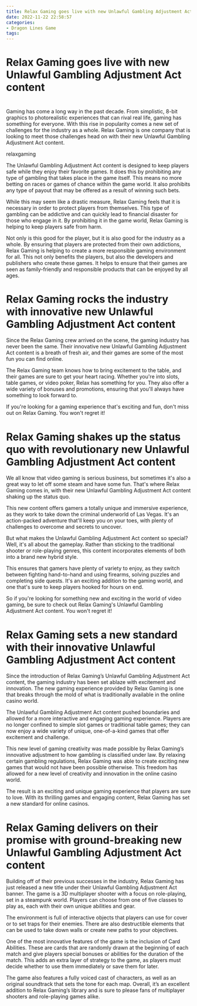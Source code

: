 ```yaml
---
title: Relax Gaming goes live with new Unlawful Gambling Adjustment Act content
date: 2022-11-22 22:58:57
categories:
- Dragon Lines Game
tags:
---
```



#  Relax Gaming goes live with new Unlawful Gambling Adjustment Act content

#

Gaming has come a long way in the past decade. From simplistic, 8-bit graphics to photorealistic experiences that can rival real life, gaming has something for everyone. With this rise in popularity comes a new set of challenges for the industry as a whole. Relax Gaming is one company that is looking to meet those challenges head on with their new Unlawful Gambling Adjustment Act content.

 relaxgaming

The Unlawful Gambling Adjustment Act content is designed to keep players safe while they enjoy their favorite games. It does this by prohibiting any type of gambling that takes place in the game itself. This means no more betting on races or games of chance within the game world. It also prohibits any type of payout that may be offered as a result of winning such bets.

While this may seem like a drastic measure, Relax Gaming feels that it is necessary in order to protect players from themselves. This type of gambling can be addictive and can quickly lead to financial disaster for those who engage in it. By prohibiting it in the game world, Relax Gaming is helping to keep players safe from harm.

Not only is this good for the player, but it is also good for the industry as a whole. By ensuring that players are protected from their own addictions, Relax Gaming is helping to create a more responsible gaming environment for all. This not only benefits the players, but also the developers and publishers who create these games. It helps to ensure that their games are seen as family-friendly and responsible products that can be enjoyed by all ages.

#  Relax Gaming rocks the industry with innovative new Unlawful Gambling Adjustment Act content

Since the Relax Gaming crew arrived on the scene, the gaming industry has never been the same. Their innovative new Unlawful Gambling Adjustment Act content is a breath of fresh air, and their games are some of the most fun you can find online.

The Relax Gaming team knows how to bring excitement to the table, and their games are sure to get your heart racing. Whether you're into slots, table games, or video poker, Relax has something for you. They also offer a wide variety of bonuses and promotions, ensuring that you'll always have something to look forward to.

If you're looking for a gaming experience that's exciting and fun, don't miss out on Relax Gaming. You won't regret it!

#  Relax Gaming shakes up the status quo with revolutionary new Unlawful Gambling Adjustment Act content

We all know that video gaming is serious business, but sometimes it's also a great way to let off some steam and have some fun. That's where Relax Gaming comes in, with their new Unlawful Gambling Adjustment Act content shaking up the status quo.

This new content offers gamers a totally unique and immersive experience, as they work to take down the criminal underworld of Las Vegas. It's an action-packed adventure that'll keep you on your toes, with plenty of challenges to overcome and secrets to uncover.

But what makes the Unlawful Gambling Adjustment Act content so special? Well, it's all about the gameplay. Rather than sticking to the traditional shooter or role-playing genres, this content incorporates elements of both into a brand new hybrid style.

This ensures that gamers have plenty of variety to enjoy, as they switch between fighting hand-to-hand and using firearms, solving puzzles and completing side quests. It's an exciting addition to the gaming world, and one that's sure to keep players hooked for hours on end.

So if you're looking for something new and exciting in the world of video gaming, be sure to check out Relax Gaming's Unlawful Gambling Adjustment Act content. You won't regret it!

#  Relax Gaming sets a new standard with their innovative Unlawful Gambling Adjustment Act content

Since the introduction of Relax Gaming’s Unlawful Gambling Adjustment Act content, the gaming industry has been set ablaze with excitement and innovation. The new gaming experience provided by Relax Gaming is one that breaks through the mold of what is traditionally available in the online casino world.

The Unlawful Gambling Adjustment Act content pushed boundaries and allowed for a more interactive and engaging gaming experience. Players are no longer confined to simple slot games or traditional table games; they can now enjoy a wide variety of unique, one-of-a-kind games that offer excitement and challenge.

This new level of gaming creativity was made possible by Relax Gaming’s innovative adjustment to how gambling is classified under law. By relaxing certain gambling regulations, Relax Gaming was able to create exciting new games that would not have been possible otherwise. This freedom has allowed for a new level of creativity and innovation in the online casino world.

The result is an exciting and unique gaming experience that players are sure to love. With its thrilling games and engaging content, Relax Gaming has set a new standard for online casinos.

#  Relax Gaming delivers on their promise with ground-breaking new Unlawful Gambling Adjustment Act content

Building off of their previous successes in the industry, Relax Gaming has just released a new title under their Unlawful Gambling Adjustment Act banner. The game is a 3D multiplayer shooter with a focus on role-playing, set in a steampunk world. Players can choose from one of five classes to play as, each with their own unique abilities and gear.

The environment is full of interactive objects that players can use for cover or to set traps for their enemies. There are also destructible elements that can be used to take down walls or create new paths to your objectives.

One of the most innovative features of the game is the inclusion of Card Abilities. These are cards that are randomly drawn at the beginning of each match and give players special bonuses or abilities for the duration of the match. This adds an extra layer of strategy to the game, as players must decide whether to use them immediately or save them for later.

The game also features a fully voiced cast of characters, as well as an original soundtrack that sets the tone for each map. Overall, it’s an excellent addition to Relax Gaming’s library and is sure to please fans of multiplayer shooters and role-playing games alike.